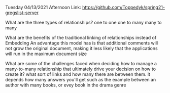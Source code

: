 Tuesday 04/13/2021
Afternoon Link: https://github.com/Toppedyk/spring21-gregslist-server

What are the three types of relationships?
one to one
one to many
many to many

What are the benefits of the traditional linking of relationships instead of Embedding
An advantage this model has is that additional comments will not grow the original document, making it less likely that the applications will run in the maximum document size

What are some of the challenges faced when deciding how to manage a many-to-many relationship that ultimately drive your decision on how to create it?
what sort of links and how many there are between them. it depends how many answers you'll get such as the example between an author with many books, or evey book in the drama genre